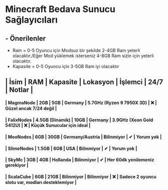 # Minecraft Bedava Sunucu Sağlayıcıları

## - **Önerilenler**
- Ram = 0-5 Oyuncu için Modsuz bir şekilde 2-4GB Ram yeterli olacaktır./Eğer Mod yüklemek isterseniz 4-8GB Ram sizin için yeterli olacaktır.
- Kapasite = 0-5 Oyuncu için 3-5GB Ram iyi olacaktır

## | İsim | RAM | Kapasite | Lokasyon | İşlemci | 24/7 | Notlar |

#### | MagmaNode | 2GB | 5GB | Germany | 5.7GHz (Ryzen 9 7950X 3D) | ❌ | Güzel ancak 7/24 değil |
#### | FalixNodes | 4.5GB (Dinamik) | 10GB | Germany | 3.9GHz (Xeon Gold 5412U) | ❌ | Küçük Sunucular için ideal |
#### | MooNodes | 6GB | 30GB | Germany/Austria | Bilinmiyor | ✔ | Yorum yok |
#### | SlimeNodes | 1.5GB | 6GB | USA | Bilinmiyor | ✔ | Yorum yok |
#### | SkyMc | 3GB | 4GB | Hollanda | Bilinmiyor | ✔ | Her 60dk yenilemeniz gerekiyor |
#### | ScalaCube | 6GB | 21GB | Bilinmiyor | Bilinmiyor | ❌ | Sadece 2 oyuncu slotu var, modları desteklemiyor |
